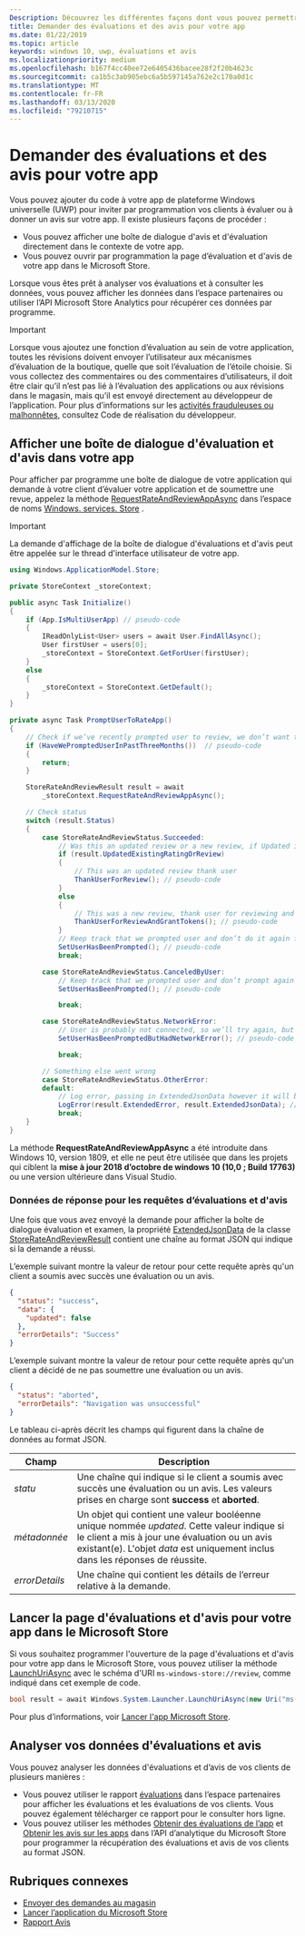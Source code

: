 ```yaml
---
Description: Découvrez les différentes façons dont vous pouvez permettre aux clients d’évaluer et de passer en revue votre application par programmation.
title: Demander des évaluations et des avis pour votre app
ms.date: 01/22/2019
ms.topic: article
keywords: windows 10, uwp, évaluations et avis
ms.localizationpriority: medium
ms.openlocfilehash: b167f4cc40ee72e6405436bacee28f2f20b4623c
ms.sourcegitcommit: ca1b5c3ab905ebc6a5b597145a762e2c170a0d1c
ms.translationtype: MT
ms.contentlocale: fr-FR
ms.lasthandoff: 03/13/2020
ms.locfileid: "79210715"
---
```

# <a name="request-ratings-and-reviews-for-your-app"></a>Demander des évaluations et des avis pour votre app

Vous pouvez ajouter du code à votre app de plateforme Windows universelle (UWP) pour inviter par programmation vos clients à évaluer ou à donner un avis sur votre app. Il existe plusieurs façons de procéder :
* Vous pouvez afficher une boîte de dialogue d'avis et d'évaluation directement dans le contexte de votre app.
* Vous pouvez ouvrir par programmation la page d’évaluation et d'avis de votre app dans le Microsoft Store.

Lorsque vous êtes prêt à analyser vos évaluations et à consulter les données, vous pouvez afficher les données dans l’espace partenaires ou utiliser l’API Microsoft Store Analytics pour récupérer ces données par programme.

> [!IMPORTANT]
> Lorsque vous ajoutez une fonction d’évaluation au sein de votre application, toutes les révisions doivent envoyer l’utilisateur aux mécanismes d’évaluation de la boutique, quelle que soit l’évaluation de l’étoile choisie. Si vous collectez des commentaires ou des commentaires d’utilisateurs, il doit être clair qu’il n’est pas lié à l’évaluation des applications ou aux révisions dans le magasin, mais qu’il est envoyé directement au développeur de l’application. Pour plus d’informations sur les [activités frauduleuses ou malhonnêtes](https://docs.microsoft.com/legal/windows/agreements/store-developer-code-of-conduct#3-fraudulent-or-dishonest-activities), consultez Code de réalisation du développeur.

## <a name="show-a-rating-and-review-dialog-in-your-app"></a>Afficher une boîte de dialogue d'évaluation et d'avis dans votre app

Pour afficher par programme une boîte de dialogue de votre application qui demande à votre client d’évaluer votre application et de soumettre une revue, appelez la méthode [RequestRateAndReviewAppAsync](https://docs.microsoft.com/uwp/api/windows.services.store.storecontext.requestrateandreviewappasync) dans l’espace de noms [Windows. services. Store](https://docs.microsoft.com/uwp/api/windows.services.store) . 

> [!IMPORTANT]
> La demande d'affichage de la boîte de dialogue d'évaluations et d'avis peut être appelée sur le thread d'interface utilisateur de votre app.

```csharp
using Windows.ApplicationModel.Store;

private StoreContext _storeContext;

public async Task Initialize()
{
    if (App.IsMultiUserApp) // pseudo-code
    {
        IReadOnlyList<User> users = await User.FindAllAsync();
        User firstUser = users[0];
        _storeContext = StoreContext.GetForUser(firstUser);
    }
    else
    {
        _storeContext = StoreContext.GetDefault();
    }
}

private async Task PromptUserToRateApp()
{
    // Check if we’ve recently prompted user to review, we don’t want to bother user too often and only between version changes
    if (HaveWePromptedUserInPastThreeMonths())  // pseudo-code
    {
        return;
    }

    StoreRateAndReviewResult result = await 
        _storeContext.RequestRateAndReviewAppAsync();

    // Check status
    switch (result.Status)
    { 
        case StoreRateAndReviewStatus.Succeeded:
            // Was this an updated review or a new review, if Updated is false it means it was a users first time reviewing
            if (result.UpdatedExistingRatingOrReview)
            {
                // This was an updated review thank user
                ThankUserForReview(); // pseudo-code
            }
            else
            {
                // This was a new review, thank user for reviewing and give some free in app tokens
                ThankUserForReviewAndGrantTokens(); // pseudo-code
            }
            // Keep track that we prompted user and don’t do it again for a while
            SetUserHasBeenPrompted(); // pseudo-code
            break;

        case StoreRateAndReviewStatus.CanceledByUser:
            // Keep track that we prompted user and don’t prompt again for a while
            SetUserHasBeenPrompted(); // pseudo-code

            break;

        case StoreRateAndReviewStatus.NetworkError:
            // User is probably not connected, so we’ll try again, but keep track so we don’t try too often
            SetUserHasBeenPromptedButHadNetworkError(); // pseudo-code

            break;

        // Something else went wrong
        case StoreRateAndReviewStatus.OtherError:
        default:
            // Log error, passing in ExtendedJsonData however it will be empty for now
            LogError(result.ExtendedError, result.ExtendedJsonData); // pseudo-code
            break;
    }
}
```

La méthode **RequestRateAndReviewAppAsync** a été introduite dans Windows 10, version 1809, et elle ne peut être utilisée que dans les projets qui ciblent la **mise à jour 2018 d’octobre de windows 10 (10,0 ; Build 17763)** ou une version ultérieure dans Visual Studio.

### <a name="response-data-for-the-rating-and-review-request"></a>Données de réponse pour les requêtes d’évaluations et d'avis

Une fois que vous avez envoyé la demande pour afficher la boîte de dialogue évaluation et examen, la propriété [ExtendedJsonData](https://docs.microsoft.com/uwp/api/windows.services.store.storerateandreviewresult.extendedjsondata) de la classe [StoreRateAndReviewResult](https://docs.microsoft.com/uwp/api/windows.services.store.storerateandreviewresult) contient une chaîne au format JSON qui indique si la demande a réussi.

L’exemple suivant montre la valeur de retour pour cette requête après qu'un client a soumis avec succès une évaluation ou un avis.

```json
{ 
  "status": "success", 
  "data": {
    "updated": false
  },
  "errorDetails": "Success"
}
```

L’exemple suivant montre la valeur de retour pour cette requête après qu'un client a décidé de ne pas soumettre une évaluation ou un avis.

```json
{ 
  "status": "aborted", 
  "errorDetails": "Navigation was unsuccessful"
}
```

Le tableau ci-après décrit les champs qui figurent dans la chaîne de données au format JSON.

| Champ          | Description                                                                                                                                   |
|----------------|-----------------------------------------------------------------------------------------------------------------------------------------------|
| *statu*       | Une chaîne qui indique si le client a soumis avec succès une évaluation ou un avis. Les valeurs prises en charge sont  **success** et **aborted**. |
| *métadonnée*         | Un objet qui contient une valeur booléenne unique nommée *updated*. Cette valeur indique si le client a mis à jour une évaluation ou un avis existant(e). L'objet *data* est uniquement inclus dans les réponses de réussite. |
| *errorDetails* | Une chaîne qui contient les détails de l’erreur relative à la demande.                                                                                     |

## <a name="launch-the-rating-and-review-page-for-your-app-in-the-store"></a>Lancer la page d'évaluations et d'avis pour votre app dans le Microsoft Store

Si vous souhaitez programmer l'ouverture de la page d'évaluations et d'avis pour votre app dans le Microsoft Store, vous pouvez utiliser la méthode [LaunchUriAsync](https://docs.microsoft.com/uwp/api/windows.system.launcher.launchuriasync) avec le schéma d'URI ```ms-windows-store://review```, comme indiqué dans cet exemple de code.

```csharp
bool result = await Windows.System.Launcher.LaunchUriAsync(new Uri("ms-windows-store://review/?ProductId=9WZDNCRFHVJL"));
```

Pour plus d’informations, voir [Lancer l'app Microsoft Store](../launch-resume/launch-store-app.md).

## <a name="analyze-your-ratings-and-reviews-data"></a>Analyser vos données d'évaluations et avis

Vous pouvez analyser les données d'évaluations et d’avis de vos clients de plusieurs manières :
* Vous pouvez utiliser le rapport [évaluations](../publish/reviews-report.md) dans l’espace partenaires pour afficher les évaluations et les évaluations de vos clients. Vous pouvez également télécharger ce rapport pour le consulter hors ligne.
* Vous pouvez utiliser les méthodes [Obtenir des évaluations de l’app](get-app-ratings.md) et [Obtenir les avis sur les apps](get-app-reviews.md) dans l’API d’analytique du Microsoft Store pour programmer la récupération des évaluations et avis de vos clients au format JSON.

## <a name="related-topics"></a>Rubriques connexes

* [Envoyer des demandes au magasin](send-requests-to-the-store.md)
* [Lancer l’application du Microsoft Store](../launch-resume/launch-store-app.md)
* [Rapport Avis](../publish/reviews-report.md)
